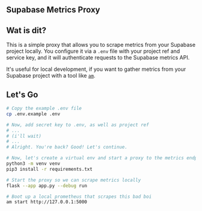 ## Supabase Metrics Proxy

## Wat is dit?

This is a simple proxy that allows you to scrape metrics from your Supabase project locally. You configure it via a `.env` file with your project ref and service key, and it will authenticate requests to the Supabase metrics API.

It's useful for local development, if you want to gather metrics from your Supabase project with a tool like [`am`](https://github.com/autometrics-dev/am).

## Let's Go

```sh
# Copy the example .env file
cp .env.example .env

# Now, add secret key to .env, as well as project ref
# ...
# (i'll wait)
# ...
# Alright. You're back? Good! Let's continue.

# Now, let's create a virtual env and start a proxy to the metrics endpoint
python3 -m venv venv
pip3 install -r requirements.txt

# Start the proxy so we can scrape metrics locally
flask --app app.py --debug run

# Boot up a local prometheus that scrapes this bad boi
am start http://127.0.0.1:5000
```